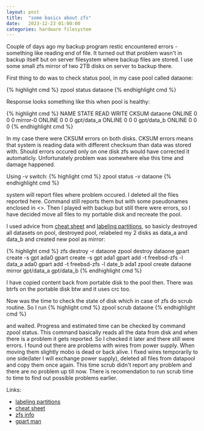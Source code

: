 ```yaml
---
layout: post
title:  "some basics about zfs"
date:   2023-12-23 01:00:00
categories: hardware filesystem
---
```


Couple of days ago my backup program restic encountered errors - something
like reading end of file. It turned out that problem wasn't in backup itself
but on server filesystem where backup files are stored. I use some small zfs
mirror of two 2TB disks on server to backup there.

First thing to do was to check status pool, in my case pool called dataone:

{% highlight cmd %}
zpool status dataone
{% endhighlight cmd %}

Response looks something like this when pool is healthy:

{% highlight cmd %}
 NAME            STATE     READ WRITE CKSUM
 dataone         ONLINE       0     0     0
   mirror-0      ONLINE       0     0     0
     gpt/data_a  ONLINE       0     0     0
     gpt/data_b  ONLINE       0     0     0
{% endhighlight cmd %}

In my case there were CKSUM errors on both disks. CKSUM errors means that
system is reading data with different checksum than data was stored with.
Should errors occured only on one disk zfs would have corrected it automaticly.
Unfortunately problem was somewhere else this time and damage happened.

Using -v switch:
{% highlight cmd %}
zpool status -v dataone
{% endhighlight cmd %}

system will report files where problem occured. I deleted all the files reported
here. Command still reports them but with some pseudonames enclosed in <>.
Then I played with backup but still there were errors, so I have decided move
all files to my portable disk and recreate the pool.

I used advice from [cheat sheet] and [labeling partitions], so basicly destroyed
all datasets on pool, destroyed pool, relabeled my 2 disks as data_a and data_b
and created new pool as mirror:

{% highlight cmd %}
zfs destroy -r dataone
zpool destroy dataone
gpart create -s gpt ada0
gpart create -s gpt ada1
gpart add -t freebsd-zfs -l data_a ada0
gpart add -t freebsd-zfs -l date_b ada1
zpool create dataone mirror gpt/data_a gpt/data_b
{% endhighlight cmd %}

I have copied content back from portable disk to the pool then. There was btrfs
on the portable disk btw and it uses crc too.

Now was the time to check the state of disk which in case of zfs do scrub routine.
So I run
{% highlight cmd %}
zpool scrub dataone
{% endhighlight cmd %}

and waited. Progress and estimated time can be checked by command zpool status.
This command basically reads all the data from disk and when there is a problem
it gets reported.
So I checked it later and there still were errors. I found out there are problems
with wires from power supply. When moving them slightly mobo is dead or back alive.
I fixed wires temporarily to one side(later I will exchange power supply), deleted
all files from datapool and copy them once again. This time scrub didn't report
any problem and there are no problem up till now.
There is recomendation to run scrub time to time to find out possible problems earlier.

Links:

* [labeling partitions]
* [cheat sheet]
* [zfs info]
* [gpart man]

[labeling partitions]: https://forums.freebsd.org/threads/labeling-partitions-done-right-on-modern-computers.69250/
[cheat sheet]: https://blog.programster.org/zfs-cheatsheet
[zfs info]: https://docs.oracle.com/cd/E18752_01/html/819-5461/gazsu.html
[gpart man]: https://man.freebsd.org/cgi/man.cgi?gpart(8)
